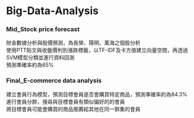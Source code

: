 # Big-Data-Analysis

### Mid_Stock price forecast
財金數據分析與股價預測，為長榮、陽明、萬海之個股分析 <br>
使用PTT貼文與收盤價判別漲跌標籤，以TF-IDF及卡方值建立向量空間，再透過SVM模型分類並進行資料回測 <br>
預測準確率約為65%

### Final_E-commerce data analysis
建立會員行為模型，預測目標會員是否會購買特定商品，預測準確率約為84.3% <br>
進行會員分群，搜尋與目標會員有類似偏好的的會員 <br>
將目標會員可能會購買的商品推薦給其他在同一群集的會員
